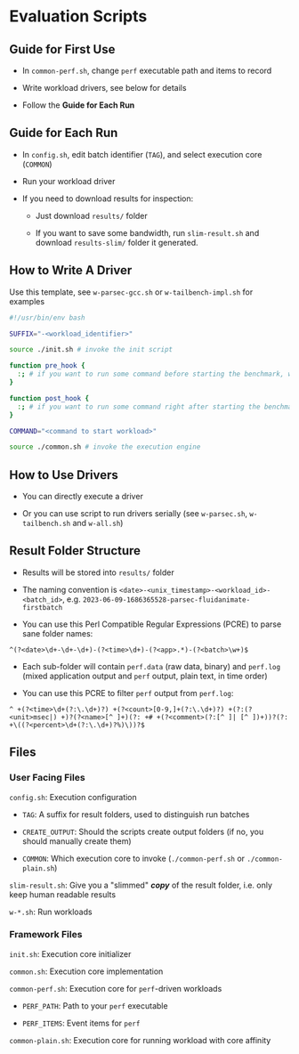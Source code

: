 # Evaluation Scripts

## Guide for First Use

- In `common-perf.sh`, change `perf` executable path and items to record
  
- Write workload drivers, see below for details
  
- Follow the **Guide for Each Run**
  

## Guide for Each Run

- In `config.sh`, edit batch identifier (`TAG`), and select execution core (`COMMON`)
  
- Run your workload driver
  
- If you need to download results for inspection:
  
  - Just download `results/` folder
    
  - If you want to save some bandwidth, run `slim-result.sh` and download `results-slim/` folder it generated.
    

## How to Write A Driver

Use this template, see `w-parsec-gcc.sh` or `w-tailbench-impl.sh` for examples

```bash
#!/usr/bin/env bash

SUFFIX="-<workload_identifier>"

source ./init.sh # invoke the init script

function pre_hook { 
  :; # if you want to run some command before starting the benchmark, write them here
}

function post_hook {
  :; # if you want to run some command right after starting the benchmark, write them here
}

COMMAND="<command to start workload>"

source ./common.sh # invoke the execution engine
```

## How to Use Drivers

- You can directly execute a driver
  
- Or you can use script to run drivers serially (see `w-parsec.sh`, `w-tailbench.sh` and `w-all.sh`)
  

## Result Folder Structure

- Results will be stored into `results/` folder
  
- The naming convention is `<date>-<unix_timestamp>-<workload_id>-<batch_id>`, e.g. `2023-06-09-1686365528-parsec-fluidanimate-firstbatch`
  
- You can use this Perl Compatible Regular Expressions (PCRE) to parse sane folder names:
  

```regex
^(?<date>\d+-\d+-\d+)-(?<time>\d+)-(?<app>.*)-(?<batch>\w+)$
```

- Each sub-folder will contain `perf.data` (raw data, binary) and `perf.log` (mixed application output and `perf` output, plain text, in time order)
  
- You can use this PCRE to filter `perf` output from `perf.log`:
  

```regex
^ +(?<time>\d+(?:\.\d+)?) +(?<count>[0-9,]+(?:\.\d+)?) +(?:(?<unit>msec|) +)?(?<name>[^ ]+)(?: +# +(?<comment>(?:[^ ]| [^ ])+))?(?: +\((?<percent>\d+(?:\.\d+)?%)\))?$
```

## Files

### User Facing Files

`config.sh`: Execution configuration

- `TAG`: A suffix for result folders, used to distinguish run batches
  
- `CREATE_OUTPUT`: Should the scripts create output folders (if no, you should manually create them)
  
- `COMMON`: Which execution core to invoke (`./common-perf.sh` or `./common-plain.sh`)
  

`slim-result.sh`: Give you a "slimmed" ***copy*** of the result folder, i.e. only keep human readable results

`w-*.sh`: Run workloads

### Framework Files

`init.sh`: Execution core initializer

`common.sh`: Execution core implementation

`common-perf.sh`: Execution core for `perf`-driven workloads

- `PERF_PATH`: Path to your `perf` executable
  
- `PERF_ITEMS`: Event items for `perf`
  

`common-plain.sh`: Execution core for running workload with core affinity
